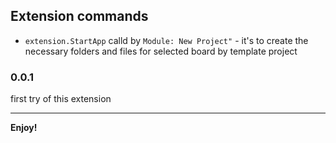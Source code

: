 


## Extension commands

* `extension.StartApp` calld by `Module: New Project"` - it's to create the necessary folders and files for selected board by template project

### 0.0.1

first try of this extension

-----------------------------------------------------------------------------------------------------------


**Enjoy!**
